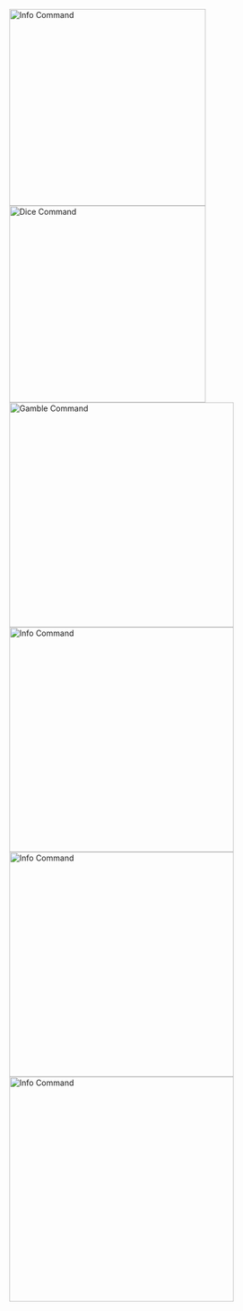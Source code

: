 <p align="left">
  <img alt="Info Command" width="350" src="https://github.com/user-attachments/assets/c9941a08-961c-4336-af3a-e2eb53e8ce16"/>
  <img alt="Dice Command" width="350" src="https://github.com/user-attachments/assets/c9156ed8-87ec-4220-8c51-63175c1755b6"/>
  <img alt="Gamble Command" width="400" src="https://github.com/user-attachments/assets/80497fbc-6256-4c58-b483-cd03833ede20"/>
  <img alt="Info Command" width="400" src=""/>
  <img alt="Info Command" width="400" src=""/>
  <img alt="Info Command" width="400" src=""/>
</p>


